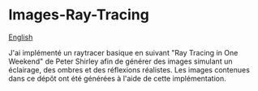 # Images-Ray-Tracing

[English](https://github.com/abel-witz/Images-Ray-Tracing/blob/main/readme-en.md)

J'ai implémenté un raytracer basique en suivant "Ray Tracing in One Weekend" de Peter Shirley afin de générer des images simulant un éclairage, des ombres et des réflexions réalistes. Les images contenues dans ce dépôt ont été générées à l'aide de cette implémentation.
